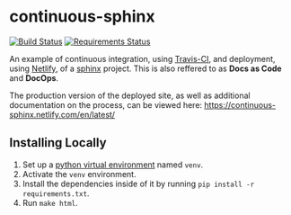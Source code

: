 # continuous-sphinx

[![Build Status](https://travis-ci.org/jdillard/continuous-sphinx.svg?branch=master)](https://travis-ci.org/jdillard/continuous-sphinx)
[![Requirements Status](https://requires.io/github/jdillard/continuous-sphinx/requirements.svg?branch=master)](https://requires.io/github/jdillard/continuous-sphinx/requirements/?branch=master)

An example of continuous integration, using [Travis-CI](https://travis-ci.org/),
and deployment, using [Netlify](https://www.netlify.com/), of a
[sphinx](http://www.sphinx-doc.org/) project. This is also reffered to as **Docs as Code** and **DocOps**.

The production version of the deployed site, as well as additional documentation
on the process, can be viewed here: https://continuous-sphinx.netlify.com/en/latest/

## Installing Locally

1. Set up a [python virtual environment](https://packaging.python.org/guides/installing-using-pip-and-virtualenv/)
   named `venv`.
2. Activate the `venv` environment.
3. Install the dependencies inside of it by running  `pip install -r
   requirements.txt`.
4. Run `make html`.
